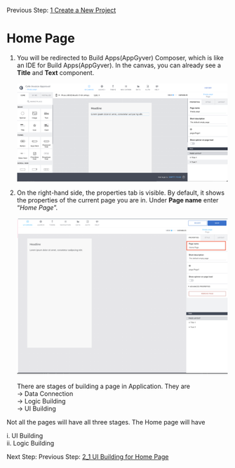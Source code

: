 Previous Step: <a href="https://github.com/SAP-samples/process-automation-enablement/tree/main/Workshops/LCNC_Roadshow/Build%20Apps/1%20Create%20a%20new%20project/readme.md"> 1 Create a New Project</a>


# Home Page


1.  You will be redirected to Build Apps(AppGyver) Composer, which is like an IDE for Build Apps(AppGyver). In the canvas, you can already see a <b>Title</b> and <b>Text</b> component.
<br><br>![Home](Images/1.png)

2. On the right-hand side, the properties tab is visible. By default, it shows the properties of the current page you are in.
Under <b>Page name</b> enter “<i>Home Page</i>”.
<br><br>![Properties](Images/2.png)<br><br>
There are stages of building a page in Application. They are <br>
 -> Data Connection<br>
 -> Logic Building<br>
 -> UI Building<br>
 
 Not all the pages will have all three stages. The Home page will have 
 
 i. UI Building<br>
 ii. Logic Building<br>


Next Step: Previous Step: <a href="https://github.com/SAP-samples/process-automation-enablement/tree/main/Workshops/LCNC_Roadshow/Build%20Apps/2%20Home%20Page/2_1%20UI%20Building/Readme.md">  2_1 UI Building for Home Page</a>
